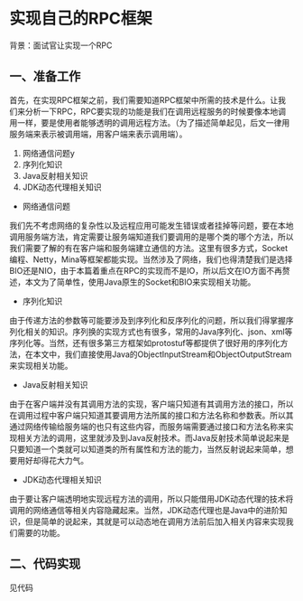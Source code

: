 # 实现自己的RPC框架

背景：面试官让实现一个RPC

## 一、准备工作

首先，在实现RPC框架之前，我们需要知道RPC框架中所需的技术是什么。让我们来分析一下RPC，RPC要实现的功能是我们在调用远程服务的时候要像本地调用一样，要是使用者能够透明的调用远程方法。（为了描述简单起见，后文一律用服务端来表示被调用端，用客户端来表示调用端）。

1. 网络通信问题y
2. 序列化知识
3. Java反射相关知识
4. JDK动态代理相关知识

- 网络通信问题

我们先不考虑网络的复杂性以及远程应用可能发生错误或者挂掉等问题，要在本地调用服务端方法，肯定需要让服务端知道我们要调用的是哪个类的哪个方法，所以我们需要了解的有在客户端和服务端建立通信的方法。这里有很多方式，Socket编程、Netty，Mina等框架都能实现。当然涉及了网络，我们也得清楚我们是选择BIO还是NIO，由于本篇着重点在RPC的实现而不是IO，所以后文在IO方面不再赘述，本文为了简单性，使用Java原生的Socket和BIO来实现相关功能。

- 序列化知识

由于传递方法的参数等可能要涉及到序列化和反序列化的问题，所以我们得掌握序列化相关的知识。序列换的实现方式也有很多，常用的Java序列化、json、xml等序列化等。当然，还有很多第三方框架如protostuf等都提供了很好用的序列化方法，在本文中，我们直接使用Java的ObjectInputStream和ObjectOutputStream来实现相关功能。

- Java反射相关知识

由于在客户端并没有其调用方法的实现，客户端只知道有其调用方法的接口，所以在调用过程中客户端只知道其要调用方法所属的接口和方法名称和参数表。所以其通过网络传输给服务端的也只有这些内容，而服务端需要通过接口和方法名称来实现相关方法的调用，这里就涉及到Java反射技术。而Java反射技术简单说起来是只要知道一个类就可以知道类的所有属性和方法的能力，当然反射说起来简单，想要用好却得花大力气。

- JDK动态代理相关知识

由于要让客户端透明地实现远程方法的调用，所以只能借用JDK动态代理的技术将调用的网络通信等相关内容隐藏起来。当然，JDK动态代理也是Java中的进阶知识，但是简单的说起来，其就是可以动态地在调用方法前后加入相关内容来实现我们需要的功能。



## 二、代码实现

见代码

